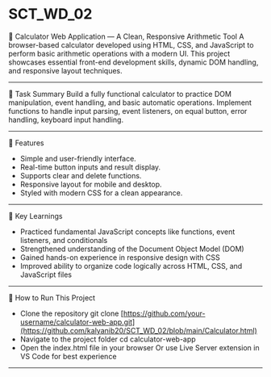 # SCT_WD_02
📌 Calculator Web Application — 
A Clean, Responsive Arithmetic Tool
A browser-based calculator developed using HTML, CSS, and JavaScript to perform basic arithmetic operations with a modern UI. 
This project showcases essential front-end development skills, dynamic DOM handling, and responsive layout techniques.


-----

📌 Task Summary
Build a fully functional calculator to practice DOM manipulation, event handling, and basic automatic operations.
Implement functions to handle input parsing, event listeners, on equal button, error handling, keyboard input handling.

-----

🔧 Features
- Simple and user-friendly interface.
- Real-time button inputs and result display.
- Supports clear and delete functions.
- Responsive layout for mobile and desktop.
- Styled with modern CSS for a clean appearance.

-----

📘 Key Learnings
- Practiced fundamental JavaScript concepts like functions, event listeners, and conditionals
- Strengthened understanding of the Document Object Model (DOM)
- Gained hands-on experience in responsive design with CSS
- Improved ability to organize code logically across HTML, CSS, and JavaScript files

-----

🚀 How to Run This Project
- Clone the repository
git clone [https://github.com/your-username/calculator-web-app.git](https://github.com/kalyanib20/SCT_WD_02/blob/main/Calculator.html)
- Navigate to the project folder
cd calculator-web-app
- Open the index.html file in your browser
Or use Live Server extension in VS Code for best experience
-----



